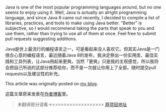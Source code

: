 Java is one of the most popular programming languages around, but no one seems
to enjoy using it. Well, Java is actually an alright programming language, and
since Java 8 came out recently, I decided to compile a list of libraries,
practices, and tools to make using Java better. "Better" is subjective, so I
would recommend taking the parts that speak to you and use them, rather than
trying to use all of them at once. Feel free to submit pull requests
suggesting additions.

Java是世上最流行的编程语言之一，可是看起来没人喜欢它。但其实Java是一门很合心意的编程语言，最近随着Java 8的发布，我决定祭出一份实用库、最佳实践和工具列表，让Java用起来更爽。当然「更爽」只是我的主观感觉，所以我将会把自己所说的这部分推荐给你，而不是一次就让你用上了全部。随时提交pull requests以及建议性的补充。

This article was originally posted on
[my blog](https://blog.seancassidy.me/better-java.html).

这篇文章原来发表在[作者博客](https://blog.seancassidy.me/better-java.html)里。

> 未翻译部分请看->>>>>>>>>>>>>>>>>>> [原项目地址](https://github.com/cxxr/better-java)

